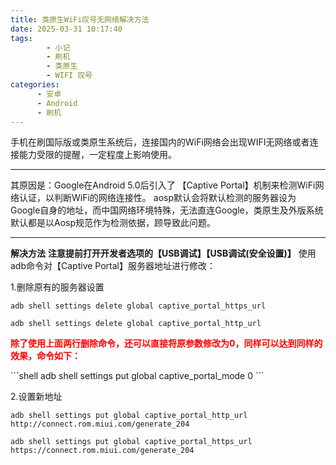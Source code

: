```yaml
---
title: 类原生WiFi叹号无网络解决方法
date: 2025-03-31 10:17:40
tags: 
        - 小记
        - 刷机
        - 类原生
        - WIFI 叹号
categories: 
      - 安卓
      - Android
      - 刷机
---
```



手机在刷国际版或类原生系统后，连接国内的WiFi网络会出现WIFI无网络或者连接能力受限的提醒，一定程度上影响使用。


---


其原因是：Google在Android 5.0后引入了 【Captive Portal】机制来检测WiFi网络认证，以判断WiFi的网络连接性。
aosp默认会将默认检测的服务器设为Google自身的地址，而中国网络环境特殊，无法直连Google，类原生及外版系统
默认都是以Aosp规范作为检测依据，顾导致此问题。

---

**解决方法**
**注意提前打开开发者选项的【USB调试】【USB调试(安全设置)】**
使用adb命令对【Captive Portal】服务器地址进行修改：

1.删除原有的服务器设置
```shell
adb shell settings delete global captive_portal_https_url
```
```shell
adb shell settings delete global captive_portal_http_url
```
<p style="color:red;font-weight:bold"> 除了使用上面两行删除命令，还可以直接将原参数修改为0，同样可以达到同样的效果，命令如下：</p>
```shell
adb shell settings put global captive_portal_mode 0
```

2.设置新地址
```shell
adb shell settings put global captive_portal_http_url http://connect.rom.miui.com/generate_204
```
```shell
adb shell settings put global captive_portal_https_url https://connect.rom.miui.com/generate_204
```